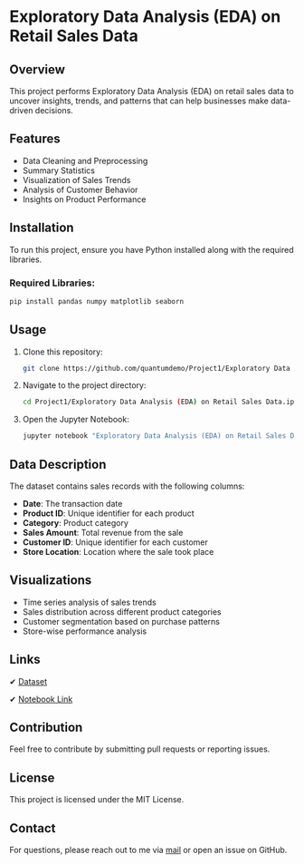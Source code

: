 # Exploratory Data Analysis (EDA) on Retail Sales Data

## Overview
This project performs Exploratory Data Analysis (EDA) on retail sales data to uncover insights, trends, and patterns that can help businesses make data-driven decisions.

## Features
- Data Cleaning and Preprocessing
- Summary Statistics
- Visualization of Sales Trends
- Analysis of Customer Behavior
- Insights on Product Performance

## Installation
To run this project, ensure you have Python installed along with the required libraries.

### Required Libraries:
```bash
pip install pandas numpy matplotlib seaborn
```

## Usage
1. Clone this repository:
   ```bash
   git clone https://github.com/quantumdemo/Project1/Exploratory Data Analysis (EDA) on Retail Sales Data.ipynb.git
   ```
2. Navigate to the project directory:
   ```bash
   cd Project1/Exploratory Data Analysis (EDA) on Retail Sales Data.ipynb
   ```
3. Open the Jupyter Notebook:
   ```bash
   jupyter notebook "Exploratory Data Analysis (EDA) on Retail Sales Data.ipynb"
   ```

## Data Description
The dataset contains sales records with the following columns:
- **Date**: The transaction date
- **Product ID**: Unique identifier for each product
- **Category**: Product category
- **Sales Amount**: Total revenue from the sale
- **Customer ID**: Unique identifier for each customer
- **Store Location**: Location where the sale took place

## Visualizations
- Time series analysis of sales trends
- Sales distribution across different product categories
- Customer segmentation based on purchase patterns
- Store-wise performance analysis

## Links
✔ <a href= "https://www.kaggle.com/datasets/mohammadtalib786/retail-sales-dataset" >Dataset</a>

✔ <a href= "https://github.com/quantumdemo/OIBSIP/blob/main/Project1/%20Exploratory%20Data%20Analysis%20(EDA)%20on%20Retail%20Sales%20Data.ipynb">Notebook Link<a/>

## Contribution
Feel free to contribute by submitting pull requests or reporting issues.

## License
This project is licensed under the MIT License.

## Contact
For questions, please reach out to me via <a href= "mailto:afeezolalekanalimi@gmail.com">mail</a> or open an issue on GitHub.

